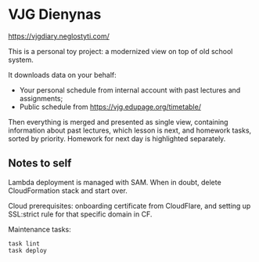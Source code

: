 # VJG Dienynas

https://vjgdiary.neglostyti.com/

This is a personal toy project: a modernized view on top of old school system.

It downloads data on your behalf:
* Your personal schedule from internal account with past lectures and assignments;
* Public schedule from https://vjg.edupage.org/timetable/

Then everything is merged and presented as single view, containing information about past lectures, which lesson is next, and homework tasks, sorted by priority. Homework for next day is highlighted separately.

## Notes to self

Lambda deployment is managed with SAM. When in doubt, delete CloudFormation stack and start over.

Cloud prerequisites: onboarding certificate from CloudFlare, and setting up SSL:strict rule for that specific domain in CF.

Maintenance tasks:

```
task lint
task deploy 
```